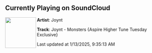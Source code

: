 ## Currently Playing on SoundCloud

[<img align="left" width="100" src="https://i1.sndcdn.com/artworks-q3WApVnzIy3cIGCD-kxKBDQ-t500x500.jpg">](https://soundcloud.com/aspirehighermusic/joynt-monsters-aspire-higher-tune-tuesday-exclusive?in=saxurn/sets/poppin-tags)

**Artist**: Joynt 

**Track**: Joynt - Monsters {Aspire Higher Tune Tuesday Exclusive}

Last updated at 1/13/2025, 9:35:13 AM
